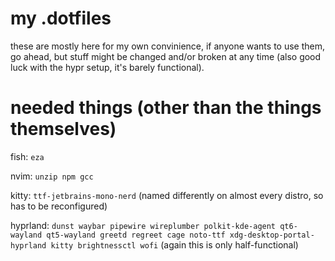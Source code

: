 # my .dotfiles
these are mostly here for my own convinience, if anyone wants to use them, go ahead, but stuff might be changed and/or broken at any time (also good luck with the hypr setup, it's barely functional).

# needed things (other than the things themselves)
fish:
```eza```

nvim:
```unzip npm gcc```

kitty:
```ttf-jetbrains-mono-nerd``` (named differently on almost every distro, so has to be reconfigured)

hyprland:
```dunst waybar pipewire wireplumber polkit-kde-agent qt6-wayland qt5-wayland greetd regreet cage noto-ttf xdg-desktop-portal-hyprland kitty brightnessctl wofi``` (again this is only half-functional)
